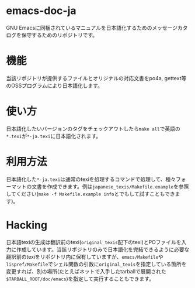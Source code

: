 # emacs-doc-ja
GNU Emacsに同梱されているマニュアルを日本語化するためのメッセージカタログを保守するためのリポジトリです。

# 機能
当該リポジトリが提供するファイルとオリジナルの対応文書をpo4a, gettext等のOSSプログラムにより日本語化します。

# 使い方
日本語化したいバージョンのタグをチェックアウトしたら`make all`で英語の`*.texi`が`*-ja.texi`に日本語化されます。

# 利用方法
日本語化した`*-ja.texi`は通常のtexiを処理するコマンドで処理して、種々フォーマットの文書を作成できます。例は`japanese_texis/Makefile.example`を参照してください(`make -f Makefile.example info`とでもして試すこともできます)。

# Hacking
日本語texiの生成は翻訳前のtexi(`original_texis`配下のtexi)とPOファイルを入力に作成しています。当該リポジトリのみで日本語化を完結できるように必要な翻訳前のtexiをリポジトリ内に保有していますが、`emacs/Makefile`や`lispref/Makefile`でシェル関数の引数に`original_texis`を指定している箇所を変更すれば、別の場所(たとえばネットで入手したtarballで展開された`$TARBALL_ROOT/doc/emacs`)を指定して実行することもできます。
